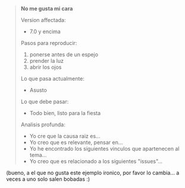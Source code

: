 > **No me gusta mi cara**
>
> Version affectada:
> 
>  - 7.0 y encima
> 
> Pasos para reproducir:
> 
>  1. ponerse antes de un espejo
>  2. prender la luz
>  3. abrir los ojos
> 
> Lo que pasa actualmente:
> 
>  - Asusto
> 
> Lo que debe pasar:
> 
>  - Todo bien, listo para la fiesta 
>
> Analisis profunda:
>
>  - Yo cre que la causa raiz es...
>  - Yo creo que es relevante, pensar en...
>  - Yo he encontrado los siguientes vinculos que apartenecen al tema...
>  - Yo creo que es relacionado a los siguientes "issues"...

(bueno, a el que no gusta este ejemplo ironico, por favor lo cambia... a veces a uno solo salen bobadas :)

